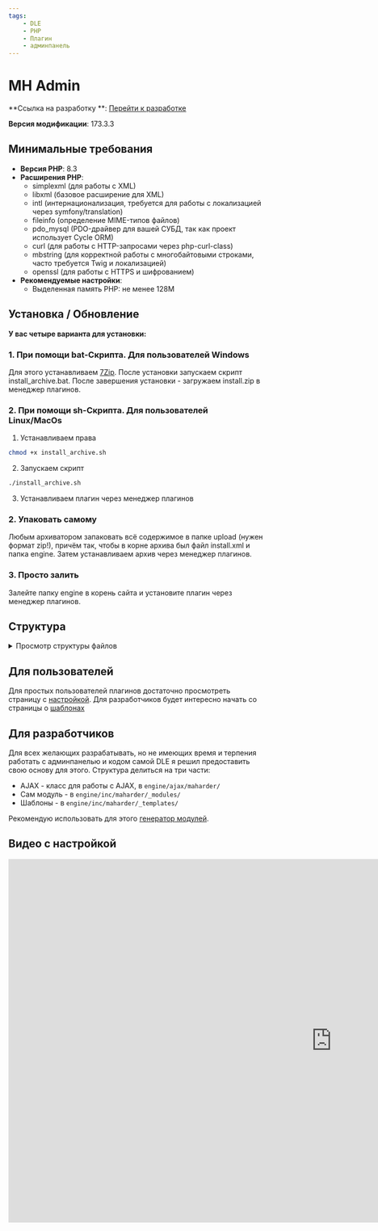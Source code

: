 ```yaml
---
tags:
    - DLE
    - PHP
    - Плагин
    - админпанель
---
```

# MH Admin

**Ссылка на
разработку
**: [<i class="fa-thin fa-paperclip"></i> Перейти к разработке](https://devcraft.club/downloads/maharder-assets.4/)

**Версия модификации**: <i class="fa-duotone fa-code-branch"></i> 173.3.3

## Минимальные требования

<ul>
<li><b>Версия PHP</b>: 8.3</li>
<li><b>Расширения PHP</b>:
<ul>
  <li>simplexml (для работы с XML)</li>
  <li>libxml (базовое расширение для XML)</li>
  <li>intl (интернационализация, требуется для работы с локализацией через symfony/translation)</li>
  <li>fileinfo (определение MIME-типов файлов)</li>
  <li>pdo_mysql (PDO-драйвер для вашей СУБД, так как проект использует Cycle ORM)</li>
  <li>curl (для работы с HTTP-запросами через php-curl-class)</li>
  <li>mbstring (для корректной работы с многобайтовыми строками, часто требуется Twig и локализацией)</li>
  <li>openssl (для работы с HTTPS и шифрованием) </li>
</ul></li>
<li><b>Рекомендуемые настройки</b>:
<ul>
  <li>Выделенная память PHP: не менее 128M</li>
</ul></li>
</ul>

## **Установка / Обновление**

**У вас четыре варианта для установки:**

### 1. **При помощи bat-Скрипта. Для пользователей Windows**

Для этого устанавливаем [7Zip](https://www.7-zip.org/download.html).
После установки запускаем скрипт install_archive.bat.
После завершения установки - загружаем install.zip в менеджер плагинов.

### 2. **При помощи sh-Скрипта. Для пользователей Linux/MacOs**

1. Устанавливаем права

```bash
chmod +x install_archive.sh
```

2. Запускаем скрипт

```bash
./install_archive.sh
```

3. Устанавливаем плагин через менеджер плагинов

### 2. **Упаковать самому**

Любым архиватором запаковать всё содержимое в папке upload (нужен формат zip!), причём так, чтобы в корне архива был
файл install.xml и папка engine.
Затем устанавливаем архив через менеджер плагинов.

### 3. **Просто залить**

Залейте папку engine в корень сайта и установите плагин через менеджер плагинов.

## Структура

<details>
	<summary>Просмотр структуры файлов</summary>

```
engine/
  ├── ajax/
    ├── maharder/
      └── maharder/
        ├── _functions.php
        ├── _new_module.php
        ├── _settings.php
        └── master.php
    └── maharder.php
  └── inc/
    ├── maharder/
      ├── _includes/
        ├── classes/
          ├── Admin.php
          ├── CacheControl.php
          ├── ComposerAction.php
          ├── DataManager.php
          ├── LogGenerator.php
          ├── MhAjax.php
          ├── MhTranslation.php
          └── TwigFilter.php
        ├── database/
          ├── BasisModel.php
          ├── BasisRepository.php
          └── MhDB.php
        ├── extras/
          ├── functions.php
          ├── mhLoader.php
          └── paths.php
        ├── module_files/
          ├── ajax_master.php.txt
          ├── assets_htaccess.txt
          ├── changelog.php.txt
          ├── inc_admin.php.txt
          ├── module_locale.txt
          ├── modules_main.php.txt
          └── templates_main.html.txt
        ├── responses/
          ├── AjaxAbstractResponse.php
          ├── ErrorResponseAjax.php
          └── SuccessResponseAjax.php
        ├── traits/
          ├── AssetsChecker.php
          ├── DataLoader.php
          ├── DleData.php
          └── UpdatesChecker.php
        ├── twigExtensions/
          ├── AdminUrlExtension.php
          ├── DateTimeFormatter.php
          ├── DeclineExtension.php
          ├── MobileDetectExtension.php
          └── TextLimiter.php
        └── types/
          ├── AdminLink.php
          ├── Author.php
          └── BreadCrumb.php
      ├── _locales/
        ├── de_DE/
          └── mhadmin.xliff
        ├── en_US/
          └── mhadmin.xliff
        ├── ru_RU/
          └── mhadmin.xliff
        ├── uk_UA/
          └── mhadmin.xliff
        └── .htaccess
      ├── _modules/
        └── admin/
          ├── assets/
            ├── .htaccess
            └── icon.jpg
          ├── models/
            └── MhLog.php
          ├── module/
            ├── changelog.php
            ├── links.php
            ├── logs.php
            ├── main.php
            └── new_module.php
          └── repositories/
            └── MhLogRepository.php
      ├── _templates/
        └── admin/
          ├── changelog.html
          ├── logs.html
          ├── main.html
          └── new_module.html
      └── admin/
        ├── assets/
          ├── css/
            ├── themes/
              ├── basic/
                └── assets/
                  └── fonts/
                    ├── icons.eot
                    ├── icons.svg
                    ├── icons.ttf
                    └── icons.woff
              ├── default/
                └── assets/
                  ├── fonts/
                    ├── brand-icons.eot
                    ├── brand-icons.svg
                    ├── brand-icons.ttf
                    ├── brand-icons.woff
                    ├── brand-icons.woff2
                    ├── icons.eot
                    ├── icons.svg
                    ├── icons.ttf
                    ├── icons.woff
                    ├── icons.woff2
                    ├── outline-icons.eot
                    ├── outline-icons.svg
                    ├── outline-icons.ttf
                    ├── outline-icons.woff
                    └── outline-icons.woff2
                  └── images/
                    ├── .htaccess
                    └── flags.png
              ├── github/
                └── assets/
                  └── fonts/
                    ├── octicons-local.ttf
                    ├── octicons.svg
                    ├── octicons.ttf
                    └── octicons.woff
              └── material/
                └── assets/
                  └── fonts/
                    ├── icons.eot
                    ├── icons.svg
                    ├── icons.ttf
                    ├── icons.woff
                    └── icons.woff2
            ├── .htaccess
            ├── base.css
            ├── bootstrap-suggest.css
            ├── dark.css
            ├── fa_fix.css
            ├── fa_old.css
            ├── icons.css
            ├── jquery-confirm.min.css
            ├── prettify.css
            ├── prism.css
            ├── theme.css
            ├── tokens.css
            ├── v4-font-face.min.css
            ├── v4-shims.min.css
            └── v5-font-face.min.css
          ├── editor/
            ├── emoticons/
              ├── alien.png
              ├── angel.png
              ├── angry.png
              ├── blink.png
              ├── blush.png
              ├── cheerful.png
              ├── cool.png
              ├── cwy.png
              ├── devil.png
              ├── dizzy.png
              ├── ermm.png
              ├── face.png
              ├── getlost.png
              ├── grin.png
              ├── happy.png
              ├── heart.png
              ├── kissing.png
              ├── laughing.png
              ├── ninja.png
              ├── pinch.png
              ├── pouty.png
              ├── sad.png
              ├── shocked.png
              ├── sick.png
              ├── sideways.png
              ├── silly.png
              ├── sleeping.png
              ├── smile.png
              ├── tongue.png
              ├── unsure.png
              ├── w00t.png
              ├── wassat.png
              ├── whistling.png
              ├── wink.png
              └── wub.png
            ├── formats/
              ├── bbcode.js
              └── xhtml.js
            ├── icons/
              ├── material.js
              └── monocons.js
            ├── languages/
              ├── ar.js
              ├── ca.js
              ├── cn.js
              ├── cs.js
              ├── de.js
              ├── el.js
              ├── en-US.js
              ├── en.js
              ├── es.js
              ├── et.js
              ├── fa.js
              ├── fr.js
              ├── gl.js
              ├── hu.js
              ├── id.js
              ├── it.js
              ├── ja.js
              ├── lt.js
              ├── nb.js
              ├── nl.js
              ├── pl.js
              ├── pt-BR.js
              ├── pt.js
              ├── ru.js
              ├── sv.js
              ├── template.js
              ├── tr.js
              ├── tw.js
              ├── uk.js
              └── vi.js
            ├── plugins/
              ├── autosave.js
              ├── autoyoutube.js
              ├── dragdrop.js
              ├── format.js
              ├── plaintext.js
              ├── strictbbcode.js
              ├── undo.js
              └── v1compat.js
            ├── themes/
              ├── content/
                └── default.min.css
              ├── default.min.css
              ├── defaultdark.min.css
              ├── famfamfam.png
              ├── modern.min.css
              ├── office-toolbar.min.css
              ├── office.min.css
              └── square.min.css
            ├── .htaccess
            ├── jquery.sceditor.bbcode.min.js
            ├── jquery.sceditor.min.js
            ├── jquery.sceditor.xhtml.min.js
            └── sceditor.min.js
          ├── img/
            ├── custom-favorites/
              └── icon.png
            ├── maharder/
              └── icon.jpg
            ├── mystatus/
              └── icon.png
            ├── notifications/
              └── icon.png
            ├── telegram/
              └── icon.png
            ├── webmaster-verification/
              └── icon.png
            └── .htaccess
          ├── js/
            ├── i18n/
              ├── .htaccess
              ├── translation.de_DE.js
              ├── translation.en_US.js
              ├── translation.ru_RU.js
              ├── translation.uk_UA.js
              └── translator.js
            ├── lang/
              ├── ar.js
              ├── cn.js
              ├── de.js
              ├── fr.js
              ├── pl.js
              ├── ru.js
              ├── tr.js
              ├── ua.js
              └── vn.js
            ├── timeago/
              ├── README.md
              ├── jquery.timeago.af.js
              ├── jquery.timeago.am.js
              ├── jquery.timeago.ar.js
              ├── jquery.timeago.az-short.js
              ├── jquery.timeago.az.js
              ├── jquery.timeago.be.js
              ├── jquery.timeago.bg.js
              ├── jquery.timeago.bs.js
              ├── jquery.timeago.ca.js
              ├── jquery.timeago.cs.js
              ├── jquery.timeago.cy.js
              ├── jquery.timeago.da.js
              ├── jquery.timeago.de-short.js
              ├── jquery.timeago.de.js
              ├── jquery.timeago.dv.js
              ├── jquery.timeago.el.js
              ├── jquery.timeago.en-short.js
              ├── jquery.timeago.en.js
              ├── jquery.timeago.es-short.js
              ├── jquery.timeago.es.js
              ├── jquery.timeago.et.js
              ├── jquery.timeago.eu.js
              ├── jquery.timeago.fa-short.js
              ├── jquery.timeago.fa.js
              ├── jquery.timeago.fi.js
              ├── jquery.timeago.fr-short.js
              ├── jquery.timeago.fr.js
              ├── jquery.timeago.gl.js
              ├── jquery.timeago.he.js
              ├── jquery.timeago.hr.js
              ├── jquery.timeago.hu.js
              ├── jquery.timeago.hy.js
              ├── jquery.timeago.id.js
              ├── jquery.timeago.is.js
              ├── jquery.timeago.it-short.js
              ├── jquery.timeago.it.js
              ├── jquery.timeago.ja.js
              ├── jquery.timeago.jv.js
              ├── jquery.timeago.ko.js
              ├── jquery.timeago.ky.js
              ├── jquery.timeago.lt.js
              ├── jquery.timeago.lv.js
              ├── jquery.timeago.mk.js
              ├── jquery.timeago.nl.js
              ├── jquery.timeago.no.js
              ├── jquery.timeago.pl.js
              ├── jquery.timeago.pt-br-short.js
              ├── jquery.timeago.pt-br.js
              ├── jquery.timeago.pt-short.js
              ├── jquery.timeago.pt.js
              ├── jquery.timeago.ro.js
              ├── jquery.timeago.rs.js
              ├── jquery.timeago.ru.js
              ├── jquery.timeago.rw.js
              ├── jquery.timeago.si.js
              ├── jquery.timeago.sk.js
              ├── jquery.timeago.sl.js
              ├── jquery.timeago.sq.js
              ├── jquery.timeago.sr.js
              ├── jquery.timeago.sv.js
              ├── jquery.timeago.th.js
              ├── jquery.timeago.tr-short.js
              ├── jquery.timeago.tr.js
              ├── jquery.timeago.uk.js
              ├── jquery.timeago.ur.js
              ├── jquery.timeago.uz.js
              ├── jquery.timeago.vi.js
              ├── jquery.timeago.zh-CN.js
              └── jquery.timeago.zh-TW.js
            ├── .htaccess
            ├── autosize.min.js
            ├── base.js
            ├── bootstrap-suggest.min.js
            ├── cleave.min.js
            ├── clipboard.js
            ├── jquery-confirm.min.js
            ├── jquery.js
            ├── jquery.timeago.js
            ├── language.js
            ├── mask.js
            ├── prettify.js
            ├── prism.js
            ├── run_prettify.js
            ├── theme.js
            └── tokens.js
          └── webfonts/
            ├── .htaccess
            ├── fa-brands-400.eot
            ├── fa-brands-400.svg
            ├── fa-brands-400.ttf
            ├── fa-brands-400.woff
            ├── fa-brands-400.woff2
            ├── fa-duotone-900.eot
            ├── fa-duotone-900.svg
            ├── fa-duotone-900.ttf
            ├── fa-duotone-900.woff
            ├── fa-duotone-900.woff2
            ├── fa-duotone-light-300.ttf
            ├── fa-duotone-light-300.woff2
            ├── fa-duotone-regular-400.ttf
            ├── fa-duotone-regular-400.woff2
            ├── fa-duotone-thin-100.ttf
            ├── fa-duotone-thin-100.woff2
            ├── fa-light-300.eot
            ├── fa-light-300.svg
            ├── fa-light-300.ttf
            ├── fa-light-300.woff
            ├── fa-light-300.woff2
            ├── fa-regular-400.eot
            ├── fa-regular-400.svg
            ├── fa-regular-400.ttf
            ├── fa-regular-400.woff
            ├── fa-regular-400.woff2
            ├── fa-sharp-duotone-light-300.ttf
            ├── fa-sharp-duotone-light-300.woff2
            ├── fa-sharp-duotone-regular-400.ttf
            ├── fa-sharp-duotone-regular-400.woff2
            ├── fa-sharp-duotone-solid-900.ttf
            ├── fa-sharp-duotone-solid-900.woff2
            ├── fa-sharp-duotone-thin-100.ttf
            ├── fa-sharp-duotone-thin-100.woff2
            ├── fa-sharp-light-300.ttf
            ├── fa-sharp-light-300.woff2
            ├── fa-sharp-regular-400.ttf
            ├── fa-sharp-regular-400.woff2
            ├── fa-sharp-solid-900.ttf
            ├── fa-sharp-solid-900.woff2
            ├── fa-sharp-thin-100.ttf
            ├── fa-sharp-thin-100.woff2
            ├── fa-solid-900.eot
            ├── fa-solid-900.svg
            ├── fa-solid-900.ttf
            ├── fa-solid-900.woff
            ├── fa-solid-900.woff2
            ├── fa-thin-100.ttf
            ├── fa-thin-100.woff2
            ├── fa-v4compatibility.ttf
            └── fa-v4compatibility.woff2
        ├── templates/
          ├── _macros/
            ├── checkbox.twig
            ├── filter.twig
            ├── input.twig
            ├── menu.twig
            ├── pagination.twig
            ├── search.twig
            ├── select.twig
            ├── tablesort.twig
            └── textarea.twig
          ├── templateIncludes/
            ├── addCheckbox.html
            ├── addInput.html
            ├── addSelect.html
            ├── addTextarea.html
            ├── boxes.html
            ├── filterArea.html
            ├── loader.html
            └── segRow.html
          ├── base.html
          ├── breadcrumb.html
          ├── footer.html
          ├── main.html
          ├── menu.html
          └── sidebar.html
        ├── .htaccess
        ├── composer.json
        └── index.php
    └── maharder.php
install.xml

```

</details>

## Для пользователей

Для простых пользователей плагинов достаточно просмотреть страницу с [настройкой](./frontend/manage.md). Для
разработчиков будет интересно начать со страницы о [шаблонах](./frontend/templates.md)

## Для разработчиков

Для всех желающих разрабатывать, но не имеющих время и терпения работать с админпанелью и кодом самой DLE я решил
предоставить свою основу для этого.
Структура делиться на три части:

- AJAX - класс для работы с AJAX, в `engine/ajax/maharder/`
- Сам модуль - в `engine/inc/maharder/_modules/`
- Шаблоны - в `engine/inc/maharder/_templates/`

Рекомендую использовать для этого [генератор модулей](./new_module.md).

## Видео с настройкой

<div class="video-wrapper">
  <iframe width="1280" height="720" src="https://www.youtube.com/embed/_L6RyVXaXW4" frameborder="0" allowfullscreen></iframe>
</div>